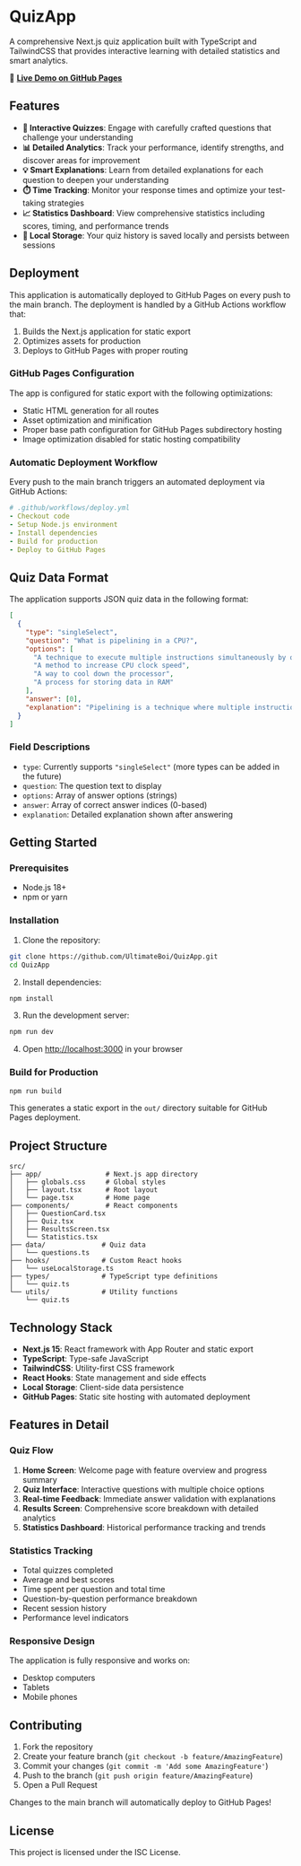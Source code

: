 # QuizApp

A comprehensive Next.js quiz application built with TypeScript and TailwindCSS that provides interactive learning with detailed statistics and smart analytics.

🚀 **[Live Demo on GitHub Pages](https://ultimateboi.github.io/QuizApp/)**

## Features

- **🎯 Interactive Quizzes**: Engage with carefully crafted questions that challenge your understanding
- **📊 Detailed Analytics**: Track your performance, identify strengths, and discover areas for improvement  
- **💡 Smart Explanations**: Learn from detailed explanations for each question to deepen your understanding
- **⏱️ Time Tracking**: Monitor your response times and optimize your test-taking strategies
- **📈 Statistics Dashboard**: View comprehensive statistics including scores, timing, and performance trends
- **💾 Local Storage**: Your quiz history is saved locally and persists between sessions

## Deployment

This application is automatically deployed to GitHub Pages on every push to the main branch. The deployment is handled by a GitHub Actions workflow that:

1. Builds the Next.js application for static export
2. Optimizes assets for production
3. Deploys to GitHub Pages with proper routing

### GitHub Pages Configuration

The app is configured for static export with the following optimizations:
- Static HTML generation for all routes
- Asset optimization and minification
- Proper base path configuration for GitHub Pages subdirectory hosting
- Image optimization disabled for static hosting compatibility

### Automatic Deployment Workflow

Every push to the main branch triggers an automated deployment via GitHub Actions:
```yaml
# .github/workflows/deploy.yml
- Checkout code
- Setup Node.js environment  
- Install dependencies
- Build for production
- Deploy to GitHub Pages
```

## Quiz Data Format

The application supports JSON quiz data in the following format:

```json
[
  {
    "type": "singleSelect",
    "question": "What is pipelining in a CPU?",
    "options": [
      "A technique to execute multiple instructions simultaneously by overlapping their execution phases",
      "A method to increase CPU clock speed",
      "A way to cool down the processor", 
      "A process for storing data in RAM"
    ],
    "answer": [0],
    "explanation": "Pipelining is a technique where multiple instruction execution phases are overlapped to improve CPU throughput. While one instruction is being decoded, another can be fetched, and yet another can be executed simultaneously."
  }
]
```

### Field Descriptions

- `type`: Currently supports `"singleSelect"` (more types can be added in the future)
- `question`: The question text to display
- `options`: Array of answer options (strings)
- `answer`: Array of correct answer indices (0-based)
- `explanation`: Detailed explanation shown after answering

## Getting Started

### Prerequisites

- Node.js 18+ 
- npm or yarn

### Installation

1. Clone the repository:
```bash
git clone https://github.com/UltimateBoi/QuizApp.git
cd QuizApp
```

2. Install dependencies:
```bash
npm install
```

3. Run the development server:
```bash
npm run dev
```

4. Open [http://localhost:3000](http://localhost:3000) in your browser

### Build for Production

```bash
npm run build
```

This generates a static export in the `out/` directory suitable for GitHub Pages deployment.

## Project Structure

```
src/
├── app/                # Next.js app directory
│   ├── globals.css     # Global styles
│   ├── layout.tsx      # Root layout
│   └── page.tsx        # Home page
├── components/         # React components
│   ├── QuestionCard.tsx
│   ├── Quiz.tsx
│   ├── ResultsScreen.tsx
│   └── Statistics.tsx
├── data/              # Quiz data
│   └── questions.ts
├── hooks/             # Custom React hooks
│   └── useLocalStorage.ts
├── types/             # TypeScript type definitions
│   └── quiz.ts
└── utils/             # Utility functions
    └── quiz.ts
```

## Technology Stack

- **Next.js 15**: React framework with App Router and static export
- **TypeScript**: Type-safe JavaScript
- **TailwindCSS**: Utility-first CSS framework
- **React Hooks**: State management and side effects
- **Local Storage**: Client-side data persistence
- **GitHub Pages**: Static site hosting with automated deployment

## Features in Detail

### Quiz Flow
1. **Home Screen**: Welcome page with feature overview and progress summary
2. **Quiz Interface**: Interactive questions with multiple choice options
3. **Real-time Feedback**: Immediate answer validation with explanations
4. **Results Screen**: Comprehensive score breakdown with detailed analytics
5. **Statistics Dashboard**: Historical performance tracking and trends

### Statistics Tracking
- Total quizzes completed
- Average and best scores
- Time spent per question and total time
- Question-by-question performance breakdown
- Recent session history
- Performance level indicators

### Responsive Design
The application is fully responsive and works on:
- Desktop computers
- Tablets
- Mobile phones

## Contributing

1. Fork the repository
2. Create your feature branch (`git checkout -b feature/AmazingFeature`)
3. Commit your changes (`git commit -m 'Add some AmazingFeature'`)
4. Push to the branch (`git push origin feature/AmazingFeature`)
5. Open a Pull Request

Changes to the main branch will automatically deploy to GitHub Pages!

## License

This project is licensed under the ISC License.